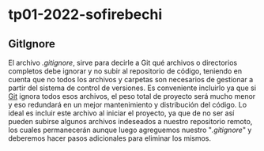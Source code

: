 # tp01-2022-sofirebechi

## GitIgnore

El archivo _.gitignore_, sirve para decirle a Git qué archivos o directorios completos debe ignorar y no subir al repositorio de código, 
teniendo en cuenta que no todos los archivos y carpetas son necesarios de gestionar a partir del sistema de control de versiones. 
Es conveniente incluirlo ya que si [Git](https://github.com/) ignora todos esos archivos, el peso total de proyecto será mucho menor y eso redundará en un mejor
mantenimiento y distribución del código. 
Lo ideal es incluir este archivo al iniciar el proyecto, ya que de no ser así pueden subirse algunos archivos indeseados a nuestro repositorio
remoto, los cuales permanecerán aunque luego agreguemos nuestro "_.gitignore_" y deberemos hacer pasos adicionales para eliminar los mismos.